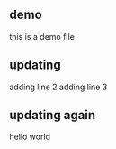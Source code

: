 ## demo
this is a demo file 
## updating 
adding line 2
adding line 3
## updating again
hello world
